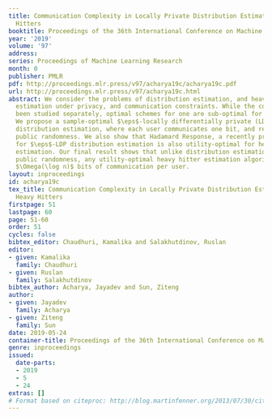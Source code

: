 ```yaml
---
title: Communication Complexity in Locally Private Distribution Estimation and Heavy
  Hitters
booktitle: Proceedings of the 36th International Conference on Machine Learning
year: '2019'
volume: '97'
address: 
series: Proceedings of Machine Learning Research
month: 0
publisher: PMLR
pdf: http://proceedings.mlr.press/v97/acharya19c/acharya19c.pdf
url: http://proceedings.mlr.press/v97/acharya19c.html
abstract: We consider the problems of distribution estimation, and heavy hitter (frequency)
  estimation under privacy, and communication constraints. While the constraints have
  been studied separately, optimal schemes for one are sub-optimal for the other.
  We propose a sample-optimal $\eps$-locally differentially private (LDP) scheme for
  distribution estimation, where each user communicates one bit, and requires <em>no</em>
  public randomness. We also show that Hadamard Response, a recently proposed scheme
  for $\eps$-LDP distribution estimation is also utility-optimal for heavy hitters
  estimation. Our final result shows that unlike distribution estimation, without
  public randomness, any utility-optimal heavy hitter estimation algorithm must require
  $\Omega(\log n)$ bits of communication per user.
layout: inproceedings
id: acharya19c
tex_title: Communication Complexity in Locally Private Distribution Estimation and
  Heavy Hitters
firstpage: 51
lastpage: 60
page: 51-60
order: 51
cycles: false
bibtex_editor: Chaudhuri, Kamalika and Salakhutdinov, Ruslan
editor:
- given: Kamalika
  family: Chaudhuri
- given: Ruslan
  family: Salakhutdinov
bibtex_author: Acharya, Jayadev and Sun, Ziteng
author:
- given: Jayadev
  family: Acharya
- given: Ziteng
  family: Sun
date: 2019-05-24
container-title: Proceedings of the 36th International Conference on Machine Learning
genre: inproceedings
issued:
  date-parts:
  - 2019
  - 5
  - 24
extras: []
# Format based on citeproc: http://blog.martinfenner.org/2013/07/30/citeproc-yaml-for-bibliographies/
---
```

